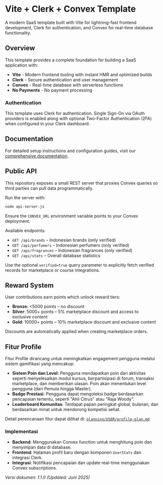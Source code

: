 # Vite + Clerk + Convex Template

A modern SaaS template built with Vite for lightning-fast frontend development, Clerk for authentication, and Convex for real-time database functionality.

## Overview

This template provides a complete foundation for building a SaaS application with:

- **Vite** - Modern frontend tooling with instant HMR and optimized builds
- **Clerk** - Secure authentication and user management
- **Convex** - Real-time database with serverless functions
- **No Payments** - No payment processing

### Authentication

This template uses Clerk for authentication. Single Sign-On via OAuth providers
is enabled along with optional Two-Factor Authentication (2FA) when configured
in your Clerk dashboard.

## Documentation

For detailed setup instructions and configuration guides, visit our [comprehensive documentation](https://tempolabsinc.mintlify.app/ViteClerkConvexStripe).
## Public API

This repository exposes a small REST server that proxies Convex queries so third parties can pull data programmatically.

Run the server with:

```bash
node api-server.js
```

Ensure the `CONVEX_URL` environment variable points to your Convex deployment.

Available endpoints:

- `GET /api/brands` – Indonesian brands (only verified)
- `GET /api/perfumers` – Indonesian perfumers (only verified)
- `GET /api/fragrances` – Indonesian fragrances (only verified)
- `GET /api/stats` – Overall database statistics

Use the optional `verified=true` query parameter to explicitly fetch verified
records for marketplace or course integrations.

## Reward System

User contributions earn points which unlock reward tiers:

- **Bronze**: <5000 points – no discount
- **Silver**: 5000+ points – 5% marketplace discount and access to exclusive content
- **Gold**: 10000+ points – 10% marketplace discount and exclusive content

Discounts are automatically applied when creating marketplace orders.

## Fitur Profile

Fitur Profile dirancang untuk meningkatkan engagement pengguna melalui sistem gamifikasi yang mencakup:

- **Sistem Poin dan Level**: Pengguna mendapatkan poin dari aktivitas seperti menyelesaikan modul kursus, berpartisipasi di forum, transaksi marketplace, dan memberikan ulasan. Poin akan menentukan level pengguna (dari Pemula hingga Master).
- **Badge Prestasi**: Pengguna dapat mengoleksi badge berdasarkan pencapaian tertentu, seperti "Ahli Citrus" atau "Raja Woody".
- **Leaderboard Komunitas**: Terdapat papan peringkat global, bulanan, dan berdasarkan minat untuk mendorong kompetisi sehat.

Detail perencanaan fitur dapat dilihat di: [`planning/USER/profile-plan.md`](/planning/USER/profile-plan.md)

### Implementasi
- **Backend**: Menggunakan Convex function untuk menghitung poin dan menyimpan data di database.
- **Frontend**: Halaman profil baru dengan komponen `UserStats` dan integrasi Clerk.
- **Integrasi**: Notifikasi pencapaian dan update real-time menggunakan Convex subscriptions.

_Versi dokumen: 1.1.0 (Updated: Juni 2025)_

